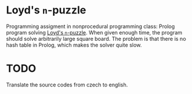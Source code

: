 # Loyd's `n`-puzzle
Programming assigment in nonprocedural programming class: Prolog program solving [Loyd's `n`-puzzle](https://en.wikipedia.org/wiki/15_puzzle). When given enough time, the program should solve arbitrarily large square board. The problem is that there is no hash table in Prolog, which makes the solver quite slow.

# TODO
Translate the source codes from czech to english.
